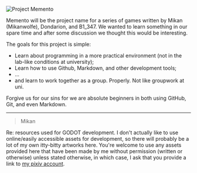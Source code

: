 ![Project Memento](https://cdn.discordapp.com/attachments/495467426595602433/538179334935150624/Untitled-1.png "Memento")

Memento will be the project name for a series of games written by Mikan (Mikanwolfe), Dondarion, and B1_347.
We wanted to learn something in our spare time and after some discussion we thought this would be interesting.

The goals for this project is simple:
* Learn about programming in a more practical environment (not in the lab-like conditions at university);
* Learn how to use Github, Markdown, and other development tools;
* ...
* and learn to work together as a group. Properly. Not like groupwork at uni.

Forgive us for our sins for we are absolute beginners in both using GitHub, Git, and even Markdown.

---
> Mikan

Re: resources used for GODOT development.
I don't actually like to use online/easily accessible assets for development, so there will probably be a lot of my own itty-bitty artworks here. You're welcome to use any assets provided here that have been made by me without permission (written or otherwise) unless stated otherwise, in which case, I ask that you provide a link to [my pixiv account](https://www.pixiv.net/member.php?id=13646231).



